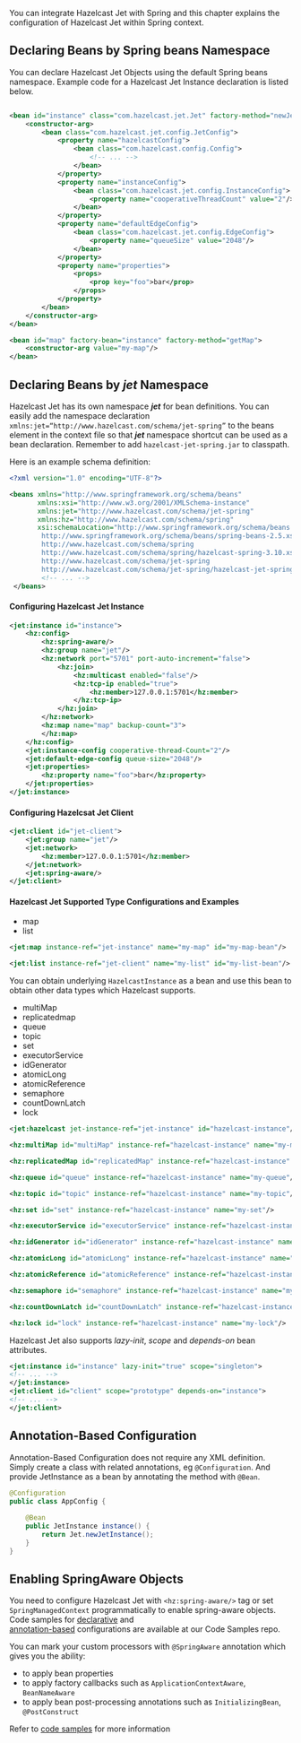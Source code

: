 You can integrate Hazelcast Jet with Spring and this chapter explains 
the configuration of Hazelcast Jet within Spring context.
 

## Declaring Beans by Spring beans Namespace

You can declare Hazelcast Jet Objects using the default Spring beans namespace.
Example code for a Hazelcast Jet Instance declaration is listed below.

```xml

<bean id="instance" class="com.hazelcast.jet.Jet" factory-method="newJetInstance">
    <constructor-arg>
        <bean class="com.hazelcast.jet.config.JetConfig">
            <property name="hazelcastConfig">
                <bean class="com.hazelcast.config.Config">
                    <!-- ... -->
                </bean>
            </property>
            <property name="instanceConfig">
                <bean class="com.hazelcast.jet.config.InstanceConfig">
                    <property name="cooperativeThreadCount" value="2"/>
                </bean>
            </property>
            <property name="defaultEdgeConfig">
                <bean class="com.hazelcast.jet.config.EdgeConfig">
                    <property name="queueSize" value="2048"/>
                </bean>
            </property>
            <property name="properties">
                <props>
                    <prop key="foo">bar</prop>
                </props>
            </property>
        </bean>
    </constructor-arg>
</bean>

<bean id="map" factory-bean="instance" factory-method="getMap">
    <constructor-arg value="my-map"/>
</bean>
```

## Declaring Beans by _jet_ Namespace

Hazelcast Jet has its own namespace ***jet*** for bean definitions. You can easily 
add the namespace declaration `xmlns:jet=“http://www.hazelcast.com/schema/jet-spring”`
to the beans element in the context file so that ***jet*** namespace shortcut can 
be used as a bean declaration. Remember to add `hazelcast-jet-spring.jar` to classpath.

Here is an example schema definition:

```xml
<?xml version="1.0" encoding="UTF-8"?>

<beans xmlns="http://www.springframework.org/schema/beans"
       xmlns:xsi="http://www.w3.org/2001/XMLSchema-instance"
       xmlns:jet="http://www.hazelcast.com/schema/jet-spring"
       xmlns:hz="http://www.hazelcast.com/schema/spring"
       xsi:schemaLocation="http://www.springframework.org/schema/beans
        http://www.springframework.org/schema/beans/spring-beans-2.5.xsd
        http://www.hazelcast.com/schema/spring
        http://www.hazelcast.com/schema/spring/hazelcast-spring-3.10.xsd
        http://www.hazelcast.com/schema/jet-spring
        http://www.hazelcast.com/schema/jet-spring/hazelcast-jet-spring-0.6.xsd">
        <!-- ... -->
 </beans>
```
#### Configuring Hazelcast Jet Instance 

```xml
<jet:instance id="instance">
    <hz:config>
        <hz:spring-aware/>
        <hz:group name="jet"/>
        <hz:network port="5701" port-auto-increment="false">
            <hz:join>
                <hz:multicast enabled="false"/>
                <hz:tcp-ip enabled="true">
                    <hz:member>127.0.0.1:5701</hz:member>
                </hz:tcp-ip>
            </hz:join>
        </hz:network>
        <hz:map name="map" backup-count="3">
        </hz:map>
    </hz:config>
    <jet:instance-config cooperative-thread-Count="2"/>
    <jet:default-edge-config queue-size="2048"/>
    <jet:properties>
        <hz:property name="foo">bar</hz:property>
    </jet:properties>
</jet:instance>
```

#### Configuring Hazelcsat Jet Client

```xml
<jet:client id="jet-client">
    <jet:group name="jet"/>
    <jet:network>
        <hz:member>127.0.0.1:5701</hz:member>
    </jet:network>
    <jet:spring-aware/>
</jet:client>
```

#### Hazelcast Jet Supported Type Configurations and Examples

 - map
 - list
 
 ```xml
<jet:map instance-ref="jet-instance" name="my-map" id="my-map-bean"/>

<jet:list instance-ref="jet-client" name="my-list" id="my-list-bean"/>
```

You can obtain underlying `HazelcastInstance` as a bean and use this bean to
obtain other data types which Hazelcast supports.

 - multiMap
 - replicatedmap
 - queue
 - topic
 - set
 - executorService
 - idGenerator
 - atomicLong
 - atomicReference
 - semaphore
 - countDownLatch
 - lock
 
 ```xml
<jet:hazelcast jet-instance-ref="jet-instance" id="hazelcast-instance"/>
 
<hz:multiMap id="multiMap" instance-ref="hazelcast-instance" name="my-multiMap"/>

<hz:replicatedMap id="replicatedMap" instance-ref="hazelcast-instance" name="my-replicatedMap"/>

<hz:queue id="queue" instance-ref="hazelcast-instance" name="my-queue"/>

<hz:topic id="topic" instance-ref="hazelcast-instance" name="my-topic"/>

<hz:set id="set" instance-ref="hazelcast-instance" name="my-set"/>

<hz:executorService id="executorService" instance-ref="hazelcast-instance" name="my-executorService"/>

<hz:idGenerator id="idGenerator" instance-ref="hazelcast-instance" name="my-idGenerator"/>

<hz:atomicLong id="atomicLong" instance-ref="hazelcast-instance" name="my-atomicLong"/>

<hz:atomicReference id="atomicReference" instance-ref="hazelcast-instance" name="my-atomicReference"/>

<hz:semaphore id="semaphore" instance-ref="hazelcast-instance" name="my-semaphore"/>

<hz:countDownLatch id="countDownLatch" instance-ref="hazelcast-instance" name="my-countDownLatch"/>

<hz:lock id="lock" instance-ref="hazelcast-instance" name="my-lock"/>
```

Hazelcast Jet also supports *lazy-init*, *scope* and *depends-on* bean attributes.

```xml
<jet:instance id="instance" lazy-init="true" scope="singleton">
<!-- ... -->
</jet:instance>
<jet:client id="client" scope="prototype" depends-on="instance">
<!-- ... -->
</jet:client>
```

## Annotation-Based Configuration 

Annotation-Based Configuration does not require any XML definition. Simply create 
a class with related annotations, eg `@Configuration`. And provide JetInstance as a
bean by annotating the method with `@Bean`. 

```java
@Configuration
public class AppConfig {
    
    @Bean
    public JetInstance instance() {
        return Jet.newJetInstance();
    }
}
``` 


## Enabling SpringAware Objects

You need to configure Hazelcast Jet with `<hz:spring-aware/>` tag or set 
`SpringManagedContext` programmatically to enable spring-aware objects.
Code samples for 
[declarative](https://github.com/hazelcast/hazelcast-jet-code-samples/blob/master/spring/src/main/java/jet/spring/XmlConfigurationWithSchemaSample.java)
and  
[annotation-based](https://github.com/hazelcast/hazelcast-jet-code-samples/blob/master/spring/src/main/java/jet/spring/AnnotationBasedConfigurationSample.java)
configurations are available at our Code Samples repo.

You can mark your custom processors with `@SpringAware` annotation which 
gives you the ability:

 - to apply bean properties
 - to apply factory callbacks such as `ApplicationContextAware`, `BeanNameAware`
 - to apply bean post-processing annotations such as `InitializingBean`, `@PostConstruct`
 
 Refer to 
 [code samples](https://github.com/hazelcast/hazelcast-jet-code-samples/blob/master/spring/src/main/java/jet/spring/source/CustomSourceP.java)
 for more information